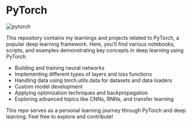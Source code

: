 # PyTorch

![pytorch](https://github.com/user-attachments/assets/200f1a29-a001-40fa-9863-79bae2a854e5)

This repository contains my learnings and projects related to PyTorch, a popular deep learning framework. Here, you'll find various notebooks, scripts, and examples demonstrating key concepts in deep learning using PyTorch  

- Building and training neural networks
- Implementing different types of layers and loss functions
- Handling data using torch.utils.data for datasets and data loaders
- Custom model development
- Applying optimization techniques and backpropagation
- Exploring advanced topics like CNNs, RNNs, and transfer learning
  
This repo serves as a personal learning journey through PyTorch and deep learning. Feel free to explore and contribute!
